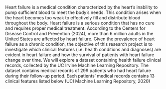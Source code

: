 Heart failure is a medical condition characterized by the heart’s inability to pump sufficient blood to meet the body’s needs. This condition arises when the heart becomes too weak to effectively fill and distribute blood throughout the body. Heart failure is a serious condition that has no cure and requires proper medical treatment. According to the Centers for Disease Control and Prevention (2024), more than 6 million adults in the United States are affected by heart failure. Given the prevalence of heart failure as a chronic condition, the objective of this research project is to investigate which clinical features (i.e. health conditions and diagnoses) are evident in heart failure and how the survival of patients with heart failure change over time.
We will explore a dataset containing health failure clinical records, collected by the UC Irvine Machine Learning Repository. The dataset contains medical records of 299 patients who had heart failure during their follow-up period. Each patients’ medical records contains 13 clinical features listed below (UCI Machine Learning Repository, 2020)
